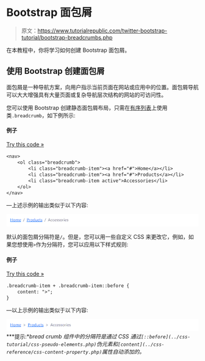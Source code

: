 # Bootstrap 面包屑

> 原文：<https://www.tutorialrepublic.com/twitter-bootstrap-tutorial/bootstrap-breadcrumbs.php>

在本教程中，你将学习如何创建 Bootstrap 面包屑。

## 使用 Bootstrap 创建面包屑

面包屑是一种导航方案，向用户指示当前页面在网站或应用中的位置。面包屑导航可以大大增强具有大量页面或复杂导航层次结构的网站的可访问性。

您可以使用 Bootstrap 创建静态面包屑布局，只需在[有序列表](../html-tutorial/html-lists.php)上使用类`.breadcrumb`，如下例所示:

#### 例子

[Try this code »](../codelab.php?topic=bootstrap&file=breadcrumb "Try this code using online Editor")

```
<nav>
    <ol class="breadcrumb">
        <li class="breadcrumb-item"><a href="#">Home</a></li>
        <li class="breadcrumb-item"><a href="#">Products</a></li>
        <li class="breadcrumb-item active">Accessories</li>
    </ol>
</nav>
```

—上述示例的输出类似于以下内容:

[![Bootstrap Breadcrumb](img/165a2c74597babe859f857ebc4f5bb8a.png)](../codelab.php?topic=bootstrap&file=breadcrumb) 

默认的面包屑分隔符是`/`。但是，您可以用一些自定义 CSS 来更改它，例如，如果您想使用`>`作为分隔符，您可以应用以下样式规则:

#### 例子

[Try this code »](../codelab.php?topic=bootstrap&file=changing-breadcrumb-separator "Try this code using online Editor")

```
.breadcrumb-item + .breadcrumb-item::before {
    content: ">";
}
```

—以上示例的输出类似于以下内容:

[![Bootstrap Breadcrumb with Custom Separator](img/5ebc1690a591e8e16d57d6f34f50f99d.png)](../codelab.php?topic=bootstrap&file=changing-breadcrumb-separator)  ***提示:**bread crumb 组件中的分隔符是通过 CSS 通过`[::before](../css-tutorial/css-pseudo-elements.php)`伪元素和`[content](../css-reference/css-content-property.php)`属性自动添加的。*